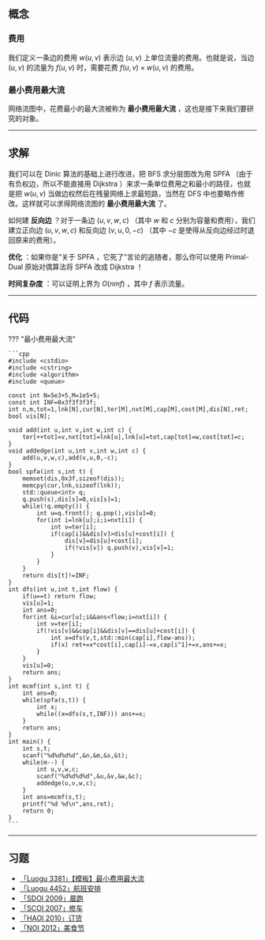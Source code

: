 ## 概念

### 费用

我们定义一条边的费用 $w(u,v)$ 表示边 $(u,v)$ 上单位流量的费用。也就是说，当边 $(u,v)$ 的流量为 $f(u,v)$ 时，需要花费 $f(u,v)\times w(u,v)$ 的费用。

### 最小费用最大流

网络流图中，花费最小的最大流被称为 **最小费用最大流** ，这也是接下来我们要研究的对象。

* * *

## 求解

我们可以在 $\text{Dinic}$ 算法的基础上进行改进，把 $\text{BFS}$ 求分层图改为用 $\text{SPFA}$ （由于有负权边，所以不能直接用 $\text{Dijkstra}$ ）来求一条单位费用之和最小的路径，也就是把 $w(u,v)$ 当做边权然后在残量网络上求最短路，当然在 $\text{DFS}$ 中也要略作修改。这样就可以求得网络流图的 **最小费用最大流** 了。

如何建 **反向边** ？对于一条边 $(u,v,w,c)$ （其中 $w$ 和 $c$ 分别为容量和费用），我们建立正向边 $(u,v,w,c)$ 和反向边 $(v,u,0,-c)$ （其中 $-c$ 是使得从反向边经过时退回原来的费用）。

 **优化** ：如果你是“关于 $\text{SPFA}$ ，它死了”言论的追随者，那么你可以使用 $\text{Primal-Dual}$ 原始对偶算法将 $\text{SPFA}$ 改成 $\text{Dijkstra}$ ！

 **时间复杂度** ：可以证明上界为 $O(nmf)$ ，其中 $f$ 表示流量。

* * *

## 代码

??? "最小费用最大流"

    ```cpp
    #include <cstdio>
    #include <cstring>
    #include <algorithm>
    #include <queue>

    const int N=5e3+5,M=1e5+5;
    const int INF=0x3f3f3f3f;
    int n,m,tot=1,lnk[N],cur[N],ter[M],nxt[M],cap[M],cost[M],dis[N],ret;
    bool vis[N];

    void add(int u,int v,int w,int c) {
    	ter[++tot]=v,nxt[tot]=lnk[u],lnk[u]=tot,cap[tot]=w,cost[tot]=c;
    }
    void addedge(int u,int v,int w,int c) {
    	add(u,v,w,c),add(v,u,0,-c);
    }
    bool spfa(int s,int t) {
    	memset(dis,0x3f,sizeof(dis));
    	memcpy(cur,lnk,sizeof(lnk));
    	std::queue<int> q;
    	q.push(s),dis[s]=0,vis[s]=1;
    	while(!q.empty()) {
    		int u=q.front(); q.pop(),vis[u]=0;
    		for(int i=lnk[u];i;i=nxt[i]) {
    			int v=ter[i];
    			if(cap[i]&&dis[v]>dis[u]+cost[i]) {
    				dis[v]=dis[u]+cost[i];
    				if(!vis[v]) q.push(v),vis[v]=1;
    			}
    		}
    	}
    	return dis[t]!=INF;
    }
    int dfs(int u,int t,int flow) {
    	if(u==t) return flow;
    	vis[u]=1;
    	int ans=0;
    	for(int &i=cur[u];i&&ans<flow;i=nxt[i]) {
    		int v=ter[i];
    		if(!vis[v]&&cap[i]&&dis[v]==dis[u]+cost[i]) {
    			int x=dfs(v,t,std::min(cap[i],flow-ans));
    			if(x) ret+=x*cost[i],cap[i]-=x,cap[i^1]+=x,ans+=x;
    		}
    	}
    	vis[u]=0;
    	return ans;
    }
    int mcmf(int s,int t) {
    	int ans=0;
    	while(spfa(s,t)) {
    		int x;
    		while((x=dfs(s,t,INF))) ans+=x;
    	}
    	return ans;
    }
    int main() {
    	int s,t;
    	scanf("%d%d%d%d",&n,&m,&s,&t);
    	while(m--) {
    		int u,v,w,c;
    		scanf("%d%d%d%d",&u,&v,&w,&c);
    		addedge(u,v,w,c);
    	}
    	int ans=mcmf(s,t);
    	printf("%d %d\n",ans,ret);
    	return 0;
    }
    ```

* * *

## 习题

-   [「Luogu 3381」【模板】最小费用最大流](https://www.luogu.org/problemnew/show/P3381)
-   [「Luogu 4452」航班安排](https://www.luogu.org/problemnew/show/P4452)
-   [「SDOI 2009」晨跑](https://www.lydsy.com/JudgeOnline/problem.php?id=1877)
-   [「SCOI 2007」修车](https://www.lydsy.com/JudgeOnline/problem.php?id=1070)
-   [「HAOI 2010」订货](https://www.lydsy.com/JudgeOnline/problem.php?id=2424)
-   [「NOI 2012」美食节](https://www.lydsy.com/JudgeOnline/problem.php?id=2879)
